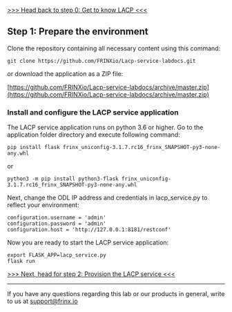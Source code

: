 [>>> Head back to step 0: Get to know LACP <<<](1.md)  

## Step 1: Prepare the environment

Clone the repository containing all necessary content using this command:

```
git clone https://github.com/FRINXio/Lacp-service-labdocs.git
```

or download the application as a ZIP file:

[https://github.com/FRINXio/Lacp-service-labdocs/archive/master.zip](https://github.com/FRINXio/Lacp-service-labdocs/archive/master.zip)

### Install and configure the LACP service application

The LACP service application runs on python 3.6 or higher. Go to the application folder directory and execute following command:

```
pip install flask frinx_uniconfig-3.1.7.rc16_frinx_SNAPSHOT-py3-none-any.whl
```
or
```
python3 -m pip install python3-flask frinx_uniconfig-3.1.7.rc16_frinx_SNAPSHOT-py3-none-any.whl
```

Next, change the ODL IP address and credentials in lacp_service.py to reflect your environment:

```
configuration.username = 'admin'
configuration.password = 'admin'
configuration.host = 'http://127.0.0.1:8181/restconf'
```

Now you are ready to start the LACP service application:

```
export FLASK_APP=lacp_service.py
flask run
```

[>>> Next, head for step 2: Provision the LACP service <<<](3.md)  

---

If you have any questions regarding this lab or our products in general, write to us at [support@frinx.io](mailto:support@frinx.io)
